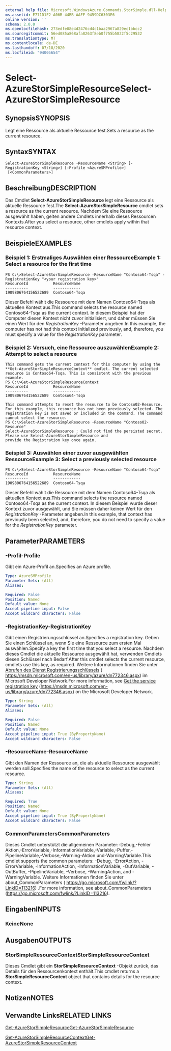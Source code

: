 ```yaml
---
external help file: Microsoft.WindowsAzure.Commands.StorSimple.dll-Help.xml
ms.assetid: E771D1F2-A06B-44BB-AAFF-9459DC6303E6
online version: ''
schema: 2.0.0
ms.openlocfilehash: 273edfe08e4d2476cd4c1baa2967a829ec1bbcc2
ms.sourcegitcommit: 56ed085a868afa8263f8eb0f755b5822f5c29532
ms.translationtype: MT
ms.contentlocale: de-DE
ms.lasthandoff: 07/18/2020
ms.locfileid: "94005654"
---
```

# <span data-ttu-id="acd17-101">Select-AzureStorSimpleResource</span><span class="sxs-lookup"><span data-stu-id="acd17-101">Select-AzureStorSimpleResource</span></span>

## <span data-ttu-id="acd17-102">Synopsis</span><span class="sxs-lookup"><span data-stu-id="acd17-102">SYNOPSIS</span></span>
<span data-ttu-id="acd17-103">Legt eine Ressource als aktuelle Ressource fest.</span><span class="sxs-lookup"><span data-stu-id="acd17-103">Sets a resource as the current resource.</span></span>

## <span data-ttu-id="acd17-104">Syntax</span><span class="sxs-lookup"><span data-stu-id="acd17-104">SYNTAX</span></span>

```
Select-AzureStorSimpleResource -ResourceName <String> [-RegistrationKey <String>] [-Profile <AzureSMProfile>]
 [<CommonParameters>]
```

## <span data-ttu-id="acd17-105">Beschreibung</span><span class="sxs-lookup"><span data-stu-id="acd17-105">DESCRIPTION</span></span>
<span data-ttu-id="acd17-106">Das Cmdlet **Select-AzureStorSimpleResource** legt eine Ressource als aktuelle Ressource fest.</span><span class="sxs-lookup"><span data-stu-id="acd17-106">The **Select-AzureStorSimpleResource** cmdlet sets a resource as the current resource.</span></span>
<span data-ttu-id="acd17-107">Nachdem Sie eine Ressource ausgewählt haben, gelten andere Cmdlets innerhalb dieses Ressourcen Kontexts.</span><span class="sxs-lookup"><span data-stu-id="acd17-107">After you select a resource, other cmdlets apply within that resource context.</span></span>

## <span data-ttu-id="acd17-108">Beispiele</span><span class="sxs-lookup"><span data-stu-id="acd17-108">EXAMPLES</span></span>

### <span data-ttu-id="acd17-109">Beispiel 1: Erstmaliges Auswählen einer Ressource</span><span class="sxs-lookup"><span data-stu-id="acd17-109">Example 1: Select a resource for the first time</span></span>
```
PS C:\>Select-AzureStorSimpleResource -ResourceName "Contoso64-Tsqa" -RegistrationKey "<your registration key>"
ResourceId           ResourceName
----------           ------------
1909806764156522689  Contoso64-Tsqa
```

<span data-ttu-id="acd17-110">Dieser Befehl wählt die Ressource mit dem Namen Contoso64-Tsqa als aktuellen Kontext aus.</span><span class="sxs-lookup"><span data-stu-id="acd17-110">This command selects the resource named Contoso64-Tsqa as the current context.</span></span>
<span data-ttu-id="acd17-111">In diesem Beispiel hat der Computer diesen Kontext nicht zuvor initialisiert, und daher müssen Sie einen Wert für den *RegistrationKey* -Parameter angeben.</span><span class="sxs-lookup"><span data-stu-id="acd17-111">In this example, the computer has not had this context initialized previously, and, therefore, you must specify a value for the *RegistrationKey* parameter.</span></span>

### <span data-ttu-id="acd17-112">Beispiel 2: Versuch, eine Ressource auszuwählen</span><span class="sxs-lookup"><span data-stu-id="acd17-112">Example 2: Attempt to select a resource</span></span>
```
This command gets the current context for this computer by using the **Get-AzureStorSimpleResourceContext** cmdlet. The current selected resource is Contoso64-Tsqa. This is consistent with the previous example. 
PS C:\>Get-AzureStorSimpleResourceContext
ResourceId           ResourceName
----------           ------------
1909806764156522689  Contoso64-Tsqa 

This command attempts to reset the resource to be Contoso02-Resource. For this example, this resource has not been previously selected. The registration key is not saved or included in the command. The command cannot select the resource. 
PS C:\>Select-AzureStorSimpleResource -ResourceName "Contoso02-Resource"
Select-AzureStorSimpleResource : Could not find the persisted secret. Please use Select-AzureStorSimpleResource and
provide the Registration key once again.
```

### <span data-ttu-id="acd17-113">Beispiel 3: Auswählen einer zuvor ausgewählten Ressource</span><span class="sxs-lookup"><span data-stu-id="acd17-113">Example 3: Select a previously selected resource</span></span>
```
PS C:\>Select-AzureStorSimpleResource -ResourceName "Contoso64-Tsqa"
ResourceId           ResourceName
----------           ------------
1909806764156522689  Contoso64-Tsqa
```

<span data-ttu-id="acd17-114">Dieser Befehl wählt die Ressource mit dem Namen Contoso64-Tsqa als aktuellen Kontext aus.</span><span class="sxs-lookup"><span data-stu-id="acd17-114">This command selects the resource named Contoso64-Tsqa as the current context.</span></span>
<span data-ttu-id="acd17-115">In diesem Beispiel wurde dieser Kontext zuvor ausgewählt, und Sie müssen daher keinen Wert für den *RegistrationKey* -Parameter angeben.</span><span class="sxs-lookup"><span data-stu-id="acd17-115">In this example, that context has previously been selected, and, therefore, you do not need to specify a value for the *RegistrationKey* parameter.</span></span>

## <span data-ttu-id="acd17-116">Parameter</span><span class="sxs-lookup"><span data-stu-id="acd17-116">PARAMETERS</span></span>

### <span data-ttu-id="acd17-117">-Profil</span><span class="sxs-lookup"><span data-stu-id="acd17-117">-Profile</span></span>
<span data-ttu-id="acd17-118">Gibt ein Azure-Profil an.</span><span class="sxs-lookup"><span data-stu-id="acd17-118">Specifies an Azure profile.</span></span>

```yaml
Type: AzureSMProfile
Parameter Sets: (All)
Aliases: 

Required: False
Position: Named
Default value: None
Accept pipeline input: False
Accept wildcard characters: False
```

### <span data-ttu-id="acd17-119">-RegistrationKey</span><span class="sxs-lookup"><span data-stu-id="acd17-119">-RegistrationKey</span></span>
<span data-ttu-id="acd17-120">Gibt einen Registrierungsschlüssel an.</span><span class="sxs-lookup"><span data-stu-id="acd17-120">Specifies a registration key.</span></span>
<span data-ttu-id="acd17-121">Geben Sie einen Schlüssel an, wenn Sie eine Ressource zum ersten Mal auswählen.</span><span class="sxs-lookup"><span data-stu-id="acd17-121">Specify a key the first time that you select a resource.</span></span>
<span data-ttu-id="acd17-122">Nachdem dieses Cmdlet die aktuelle Ressource ausgewählt hat, verwenden Cmdlets diesen Schlüssel nach Bedarf.</span><span class="sxs-lookup"><span data-stu-id="acd17-122">After this cmdlet selects the current resource, cmdlets use this key, as required.</span></span>
<span data-ttu-id="acd17-123">Weitere Informationen finden Sie unter [Abrufen des Dienst Registrierungsschlüssels](https://msdn.microsoft.com/en-us/library/azure/dn772346.aspx)  ( https://msdn.microsoft.com/en-us/library/azure/dn772346.aspx) im Microsoft Developer Network.</span><span class="sxs-lookup"><span data-stu-id="acd17-123">For more information, see [Get the service registration key](https://msdn.microsoft.com/en-us/library/azure/dn772346.aspx)  (https://msdn.microsoft.com/en-us/library/azure/dn772346.aspx) on the Microsoft Developer Network.</span></span>

```yaml
Type: String
Parameter Sets: (All)
Aliases: 

Required: False
Position: Named
Default value: None
Accept pipeline input: True (ByPropertyName)
Accept wildcard characters: False
```

### <span data-ttu-id="acd17-124">-ResourceName</span><span class="sxs-lookup"><span data-stu-id="acd17-124">-ResourceName</span></span>
<span data-ttu-id="acd17-125">Gibt den Namen der Ressource an, die als aktuelle Ressource ausgewählt werden soll.</span><span class="sxs-lookup"><span data-stu-id="acd17-125">Specifies the name of the resource to select as the current resource.</span></span>

```yaml
Type: String
Parameter Sets: (All)
Aliases: 

Required: True
Position: Named
Default value: None
Accept pipeline input: True (ByPropertyName)
Accept wildcard characters: False
```

### <span data-ttu-id="acd17-126">CommonParameters</span><span class="sxs-lookup"><span data-stu-id="acd17-126">CommonParameters</span></span>
<span data-ttu-id="acd17-127">Dieses Cmdlet unterstützt die allgemeinen Parameter:-Debug,-Fehler Aktion,-ErrorVariable,-InformationVariable,-Variable,-Puffer,-PipelineVariable,-Verbose,-Warning-Aktion und-WarningVariable.</span><span class="sxs-lookup"><span data-stu-id="acd17-127">This cmdlet supports the common parameters: -Debug, -ErrorAction, -ErrorVariable, -InformationAction, -InformationVariable, -OutVariable, -OutBuffer, -PipelineVariable, -Verbose, -WarningAction, and -WarningVariable.</span></span> <span data-ttu-id="acd17-128">Weitere Informationen finden Sie unter about_CommonParameters ( https://go.microsoft.com/fwlink/?LinkID=113216) .</span><span class="sxs-lookup"><span data-stu-id="acd17-128">For more information, see about_CommonParameters (https://go.microsoft.com/fwlink/?LinkID=113216).</span></span>

## <span data-ttu-id="acd17-129">Eingaben</span><span class="sxs-lookup"><span data-stu-id="acd17-129">INPUTS</span></span>

### <span data-ttu-id="acd17-130">Keine</span><span class="sxs-lookup"><span data-stu-id="acd17-130">None</span></span>

## <span data-ttu-id="acd17-131">Ausgaben</span><span class="sxs-lookup"><span data-stu-id="acd17-131">OUTPUTS</span></span>

### <span data-ttu-id="acd17-132">StorSimpleResourceContext</span><span class="sxs-lookup"><span data-stu-id="acd17-132">StorSimpleResourceContext</span></span>
<span data-ttu-id="acd17-133">Dieses Cmdlet gibt ein **StorSimpleResourceContext** -Objekt zurück, das Details für den Ressourcenkontext enthält.</span><span class="sxs-lookup"><span data-stu-id="acd17-133">This cmdlet returns a **StorSimpleResourceContext** object that contains details for the resource context.</span></span>

## <span data-ttu-id="acd17-134">Notizen</span><span class="sxs-lookup"><span data-stu-id="acd17-134">NOTES</span></span>

## <span data-ttu-id="acd17-135">Verwandte Links</span><span class="sxs-lookup"><span data-stu-id="acd17-135">RELATED LINKS</span></span>

[<span data-ttu-id="acd17-136">Get-AzureStorSimpleResource</span><span class="sxs-lookup"><span data-stu-id="acd17-136">Get-AzureStorSimpleResource</span></span>](./Get-AzureStorSimpleResource.md)

[<span data-ttu-id="acd17-137">Get-AzureStorSimpleResourceContext</span><span class="sxs-lookup"><span data-stu-id="acd17-137">Get-AzureStorSimpleResourceContext</span></span>](./Get-AzureStorSimpleResourceContext.md)


